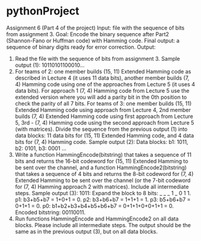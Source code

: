 # pythonProject
Assignment 6 (Part 4 of the project)
Input: file with the sequence of bits from assignment 3.
Goal: Encode the binary sequence after Part2 (Shannon-Fano or Huffman code) with Hamming
code.
Final output: a sequence of binary digits ready for error correction.
Output:
1. Read the file with the sequence of bits from assignment 3. Sample output (1):
10110101100010…
2. For teams of 2: one member builds (15, 11) Extended Hamming code as described
in Lecture 4 (it uses 11 data bits), another member builds (7, 4) Hamming code using one of the
approaches from Lecture 5 (it uses 4 data bits). For approach 1 (7, 4) Hamming code from Lecture
5 use the extended version where you will add a parity bit in the 0th position to check the parity
of all 7 bits.
For teams of 3: one member builds (15, 11) Extended Hamming code using approach from
Lecture 4, 2nd member builds (7, 4) Extended Hamming code using first approach from Lecture
5, 3rd - (7, 4) Hamming code using the second approach from Lecture 5 (with matrices).
Divide the sequence from the previous output (1) into data blocks: 11 data bits for (15, 11)
Extended Hamming code, and 4 data bits for (7, 4) Hamming code.
Sample output (2):
Data blocks: b1: 1011, b2: 0101, b3: 0001 …
3. Write a function HammingEncode(bitstring) that takes a sequence of 11 bits and
returns the 16-bit codeword for (15, 11) Extended Hamming to be sent over the channel, and a
function HammingEncode2(bitstring) that takes a sequence of 4 bits and returns the 8-bit
codeword for (7, 4) Extended Hamming to be sent over the channel (or the 7-bit codeword for
(7, 4) Hamming approach 2 with matrices). Include all intermediate steps.
Sample output (3):
1011:
Expand the block to 8 bits: _ _ _ 1 _ 0 1 1.
p1: b3+b5+b7 = 1+0+1 = 0.
p2: b3+b6+b7 = 1+1+1 = 1.
p3: b5+b6+b7 = 0+1+1 = 0.
p0: b1+b2+b3+b4+b5+b6+b7 = 0+1+1+0+0+1+1 = 0.
Encoded bitstring: 00110011.
4. Run functions HammingEncode and HammingEncode2 on all data blocks. Please
include all intermediate steps. The output should be the same as in the previous output (3), but
on all data blocks.
